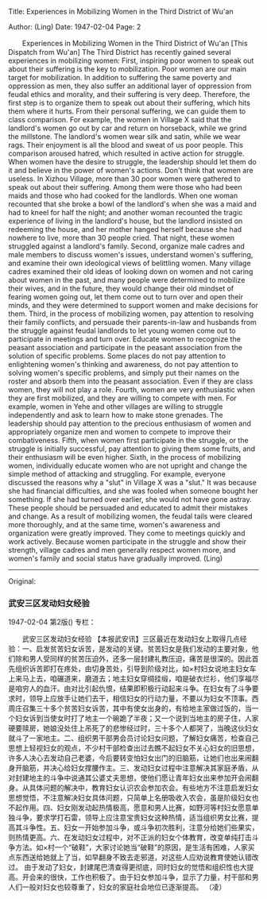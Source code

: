 Title: Experiences in Mobilizing Women in the Third District of Wu'an

Author: (Ling)
Date: 1947-02-04
Page: 2

　　Experiences in Mobilizing Women in the Third District of Wu'an
[This Dispatch from Wu'an] The Third District has recently gained several experiences in mobilizing women: First, inspiring poor women to speak out about their suffering is the key to mobilization. Poor women are our main target for mobilization. In addition to suffering the same poverty and oppression as men, they also suffer an additional layer of oppression from feudal ethics and morality, and their suffering is very deep. Therefore, the first step is to organize them to speak out about their suffering, which hits them where it hurts. From their personal suffering, we can guide them to class comparison. For example, the women in Village X said that the landlord's women go out by car and return on horseback, while we grind the millstone. The landlord's women wear silk and satin, while we wear rags. Their enjoyment is all the blood and sweat of us poor people. This comparison aroused hatred, which resulted in active action for struggle. When women have the desire to struggle, the leadership should let them do it and believe in the power of women's actions. Don't think that women are useless. In Xizhou Village, more than 30 poor women were gathered to speak out about their suffering. Among them were those who had been maids and those who had cooked for the landlords. When one woman recounted that she broke a bowl of the landlord's when she was a maid and had to kneel for half the night; and another woman recounted the tragic experience of living in the landlord's house, but the landlord insisted on redeeming the house, and her mother hanged herself because she had nowhere to live, more than 30 people cried. That night, these women struggled against a landlord's family. Second, organize male cadres and male members to discuss women's issues, understand women's suffering, and examine their own ideological views of belittling women. Many village cadres examined their old ideas of looking down on women and not caring about women in the past, and many people were determined to mobilize their wives, and in the future, they would change their old mindset of fearing women going out, let them come out to turn over and open their minds, and they were determined to support women and make decisions for them. Third, in the process of mobilizing women, pay attention to resolving their family conflicts, and persuade their parents-in-law and husbands from the struggle against feudal landlords to let young women come out to participate in meetings and turn over. Educate women to recognize the peasant association and participate in the peasant association from the solution of specific problems. Some places do not pay attention to enlightening women's thinking and awareness, do not pay attention to solving women's specific problems, and simply put their names on the roster and absorb them into the peasant association. Even if they are class women, they will not play a role. Fourth, women are very enthusiastic when they are first mobilized, and they are willing to compete with men. For example, women in Yehe and other villages are willing to struggle independently and ask to learn how to make stone grenades. The leadership should pay attention to the precious enthusiasm of women and appropriately organize men and women to compete to improve their combativeness. Fifth, when women first participate in the struggle, or the struggle is initially successful, pay attention to giving them some fruits, and their enthusiasm will be even higher. Sixth, in the process of mobilizing women, individually educate women who are not upright and change the simple method of attacking and struggling. For example, everyone discussed the reasons why a "slut" in Village X was a "slut." It was because she had financial difficulties, and she was fooled when someone bought her something. If she had turned over earlier, she would not have gone astray. These people should be persuaded and educated to admit their mistakes and change.
As a result of mobilizing women, the feudal tails were cleared more thoroughly, and at the same time, women's awareness and organization were greatly improved. They come to meetings quickly and work actively. Because women participate in the struggle and show their strength, village cadres and men generally respect women more, and women's family and social status have gradually improved.
(Ling)



<hr /> 

Original: 


### 武安三区发动妇女经验

1947-02-04
第2版()
专栏：

　　武安三区发动妇女经验
    【本报武安讯】三区最近在发动妇女上取得几点经验：一、启发贫苦妇女诉苦，是发动的关键。贫苦妇女是我们发动的主要对象，他们除和男人受同样的贫苦压迫外，还多一层封建礼教压迫，痛苦是很深的。因此首先组织诉苦即打在疼处，由切身苦处，引导到阶级对比，如×村妇女说地主妇女车上来马上去，咱碾道来，磨道去；地主妇女穿绸挂缎，咱是破衣烂衫，他们享福尽是咱穷人的血汗。由对比引起仇恨，结果即积极行动起来斗争。在妇女有了斗争要求时，领导上应放手让她们去干，相信妇女的行动力量，不要以为妇女不顶事。西周庄召集三十多个贫苦妇女诉苦，其中有使女出身的，有给地主家做过饭的，当一个妇女诉到当使女时打了地主一个碗跪了半夜；又一个说到当地主的房子住，人家硬要赎房，她娘没处住上吊死了的悲惨经过时，三十多个人都哭了，当晚这伙妇女就斗了一家地主。二、组织男干部男会员讨论妇女问题，了解妇女痛苦，检查自己思想上轻视妇女的观点，不少村干部检查出过去瞧不起妇女不关心妇女的旧思想，许多人决心去发动自己老婆，今后要转变怕妇女出门的旧脑筋，让她们也出来闹翻身开脑筋，并决心给妇女撑腰作主。三、发动妇女过程中注意解决其家庭矛盾，从对封建地主的斗争中说通其公婆丈夫思想，使他们愿让青年妇女出来参加开会闹翻身。从具体问题的解决中，教育妇女认识农会参加农会。有些地方不注意启发妇女思想觉悟，不注意解决妇女具体问题，只简单上名册吸收入农会，虽是阶级妇女也不起作用。四、妇女刚发动起热情极高，愿意和男人比赛，如野河等村妇女愿意单独斗争，要求学打石雷，领导上应注意宝贵妇女这种热情，适当组织男女比赛，提高其斗争性。五、妇女一开始参加斗争，或斗争初次胜利，注意分给她们些果实，则热情更高。六、在发动妇女过程中，对不正派的妇女个体教育，改变单纯打击斗争方法。如×村一个“破鞋”，大家讨论她当“破鞋”的原因，是生活有困难，人家买点东西送给她就上了当，如早翻身不致去走邪道，对这些人应劝说教育使她认错改过。
    由于发动了妇女，封建尾巴清查得更彻底，同时妇女的觉悟和组织性也大提高。开会来的很快，工作也积极了。由于妇女参加斗争，显示了力量，村干部和男人们一般对妇女也较尊重了，妇女的家庭社会地位已逐渐提高。
    （凌）
